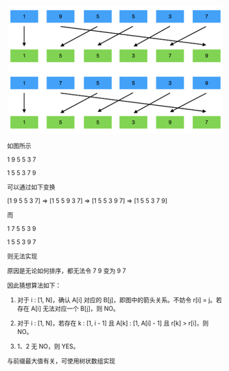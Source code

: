 
![1.png](data/1.png)

如图所示

1 9 5 5 3 7

1 5 5 3 7 9

可以通过如下变换

[1 9 5 5 3 7] => [1 5 5 9 3 7] => [1 5 5 3 9 7] => [1 5 5 3 7 9]

而

1 7 5 5 3 9

1 5 5 3 9 7

则无法实现

原因是无论如何排序，都无法令 7 9 变为 9 7

因此猜想算法如下：

1. 对于 i : [1, N]，确认 A[i] 对应的 B[j]，即图中的箭头关系。不妨令 r[i] = j。若存在 A[i] 无法对应一个 B[j]，则 NO。

2. 对于 i : [1, N]，若存在 k : [1, i - 1] 且  A[k] : [1, A[i] - 1] 且 r[k] > r[i]，则 NO。

3. 1、2 无 NO，则 YES。

与前缀最大值有关，可使用树状数组实现
